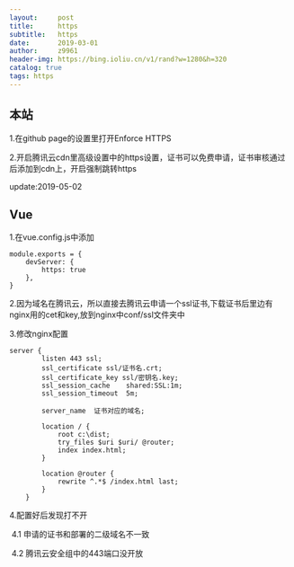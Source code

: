 ```yaml
---
layout:     post
title:      https
subtitle:   https
date:       2019-03-01
author:     z9961
header-img: https://bing.ioliu.cn/v1/rand?w=1280&h=320
catalog: true
tags: https
---
```


## 本站

1.在github page的设置里打开Enforce HTTPS 

2.开启腾讯云cdn里高级设置中的https设置，证书可以免费申请，证书审核通过后添加到cdn上，开启强制跳转https





update:2019-05-02

## Vue

1.在vue.config.js中添加

```
module.exports = {
    devServer: {
        https: true
    },
}
```

2.因为域名在腾讯云，所以直接去腾讯云申请一个ssl证书,下载证书后里边有nginx用的cet和key,放到nginx中conf/ssl文件夹中

3.修改nginx配置

```
server {
        listen 443 ssl;
		ssl_certificate ssl/证书名.crt;
		ssl_certificate_key ssl/密钥名.key;
		ssl_session_cache    shared:SSL:1m;
		ssl_session_timeout  5m;
		
        server_name  证书对应的域名;
        
		location / {
            root c:\dist;
            try_files $uri $uri/ @router;
            index index.html;
        }

        location @router {
            rewrite ^.*$ /index.html last;
        }
    }
```

4.配置好后发现打不开

​	4.1 申请的证书和部署的二级域名不一致

​	4.2 腾讯云安全组中的443端口没开放